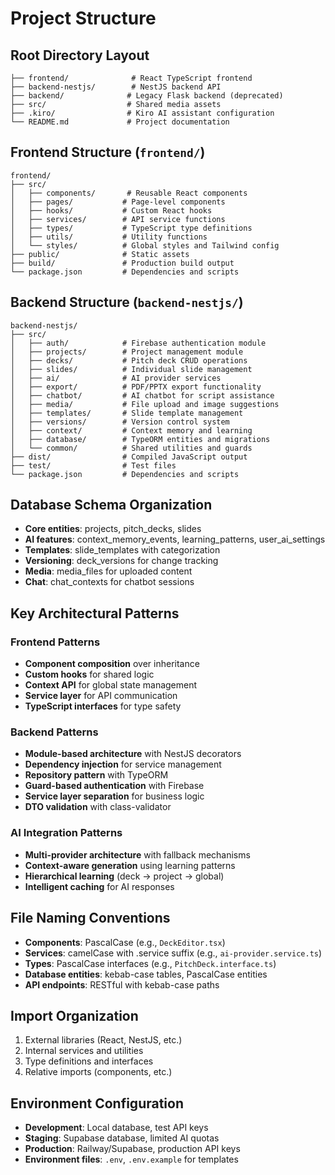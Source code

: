 # Project Structure

## Root Directory Layout
```
├── frontend/              # React TypeScript frontend
├── backend-nestjs/        # NestJS backend API
├── backend/              # Legacy Flask backend (deprecated)
├── src/                  # Shared media assets
├── .kiro/                # Kiro AI assistant configuration
└── README.md             # Project documentation
```

## Frontend Structure (`frontend/`)
```
frontend/
├── src/
│   ├── components/       # Reusable React components
│   ├── pages/           # Page-level components
│   ├── hooks/           # Custom React hooks
│   ├── services/        # API service functions
│   ├── types/           # TypeScript type definitions
│   ├── utils/           # Utility functions
│   └── styles/          # Global styles and Tailwind config
├── public/              # Static assets
├── build/               # Production build output
└── package.json         # Dependencies and scripts
```

## Backend Structure (`backend-nestjs/`)
```
backend-nestjs/
├── src/
│   ├── auth/            # Firebase authentication module
│   ├── projects/        # Project management module
│   ├── decks/           # Pitch deck CRUD operations
│   ├── slides/          # Individual slide management
│   ├── ai/              # AI provider services
│   ├── export/          # PDF/PPTX export functionality
│   ├── chatbot/         # AI chatbot for script assistance
│   ├── media/           # File upload and image suggestions
│   ├── templates/       # Slide template management
│   ├── versions/        # Version control system
│   ├── context/         # Context memory and learning
│   ├── database/        # TypeORM entities and migrations
│   └── common/          # Shared utilities and guards
├── dist/                # Compiled JavaScript output
├── test/                # Test files
└── package.json         # Dependencies and scripts
```

## Database Schema Organization
- **Core entities**: projects, pitch_decks, slides
- **AI features**: context_memory_events, learning_patterns, user_ai_settings
- **Templates**: slide_templates with categorization
- **Versioning**: deck_versions for change tracking
- **Media**: media_files for uploaded content
- **Chat**: chat_contexts for chatbot sessions

## Key Architectural Patterns

### Frontend Patterns
- **Component composition** over inheritance
- **Custom hooks** for shared logic
- **Context API** for global state management
- **Service layer** for API communication
- **TypeScript interfaces** for type safety

### Backend Patterns
- **Module-based architecture** with NestJS decorators
- **Dependency injection** for service management
- **Repository pattern** with TypeORM
- **Guard-based authentication** with Firebase
- **Service layer separation** for business logic
- **DTO validation** with class-validator

### AI Integration Patterns
- **Multi-provider architecture** with fallback mechanisms
- **Context-aware generation** using learning patterns
- **Hierarchical learning** (deck → project → global)
- **Intelligent caching** for AI responses

## File Naming Conventions
- **Components**: PascalCase (e.g., `DeckEditor.tsx`)
- **Services**: camelCase with .service suffix (e.g., `ai-provider.service.ts`)
- **Types**: PascalCase interfaces (e.g., `PitchDeck.interface.ts`)
- **Database entities**: kebab-case tables, PascalCase entities
- **API endpoints**: RESTful with kebab-case paths

## Import Organization
1. External libraries (React, NestJS, etc.)
2. Internal services and utilities
3. Type definitions and interfaces
4. Relative imports (components, etc.)

## Environment Configuration
- **Development**: Local database, test API keys
- **Staging**: Supabase database, limited AI quotas
- **Production**: Railway/Supabase, production API keys
- **Environment files**: `.env`, `.env.example` for templates
